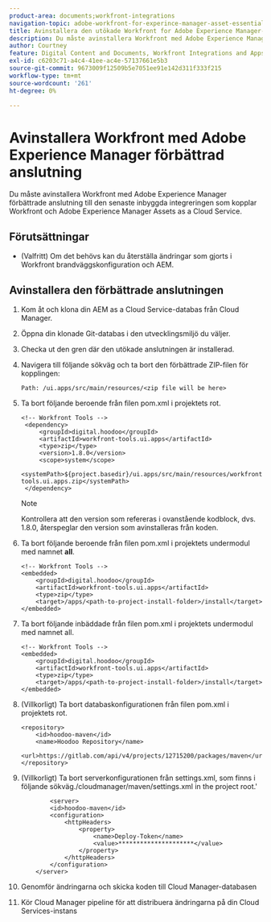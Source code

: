```yaml
---
product-area: documents;workfront-integrations
navigation-topic: adobe-workfront-for-experince-manager-asset-essentials
title: Avinstallera den utökade Workfront for Adobe Experience Manager-anslutningen
description: Du måste avinstallera Workfront med Adobe Experience Manager förbättrade anslutning till den senaste inbyggda integreringen som kopplar Workfront och Adobe Experience Manager Assets as a Cloud Service.
author: Courtney
feature: Digital Content and Documents, Workfront Integrations and Apps
exl-id: c6203c71-a4c4-41ee-ac4e-57137661e5b3
source-git-commit: 9673009f12509b5e7051ee91e142d311f333f215
workflow-type: tm+mt
source-wordcount: '261'
ht-degree: 0%

---
```


# Avinstallera Workfront med Adobe Experience Manager förbättrad anslutning

Du måste avinstallera Workfront med Adobe Experience Manager förbättrade anslutning till den senaste inbyggda integreringen som kopplar Workfront och Adobe Experience Manager Assets as a Cloud Service.

## Förutsättningar

* (Valfritt) Om det behövs kan du återställa ändringar som gjorts i Workfront brandväggskonfiguration och AEM.

## Avinstallera den förbättrade anslutningen

1. Kom åt och klona din AEM as a Cloud Service-databas från Cloud Manager.

1. Öppna din klonade Git-databas i den utvecklingsmiljö du väljer.

1. Checka ut den gren där den utökade anslutningen är installerad.

1. Navigera till följande sökväg och ta bort den förbättrade ZIP-filen för kopplingen:

   `Path: /ui.apps/src/main/resources/<zip file will be here>`

1. Ta bort följande beroende från filen pom.xml i projektets rot.

   ```
   <!-- Workfront Tools -->
    <dependency>
        <groupId>digital.hoodoo</groupId>
        <artifactId>workfront-tools.ui.apps</artifactId>
        <type>zip</type>
        <version>1.8.0</version>
        <scope>system</scope>
        <systemPath>${project.basedir}/ui.apps/src/main/resources/workfront-tools.ui.apps.zip</systemPath>
    </dependency>
   ```

   >[!NOTE]
   >
   >Kontrollera att den version som refereras i ovanstående kodblock, dvs. 1.8.0, återspeglar den version som avinstalleras från koden.

1. Ta bort följande beroende från filen pom.xml i projektets undermodul med namnet **all**.

   ```
   <!-- Workfront Tools -->
   <embedded>
       <groupId>digital.hoodoo</groupId>
       <artifactId>workfront-tools.ui.apps</artifactId>
       <type>zip</type>
       <target>/apps/<path-to-project-install-folder>/install</target>
   </embedded>
   ```

1. Ta bort följande inbäddade från filen pom.xml i projektets undermodul med namnet all.

   ```
   <!-- Workfront Tools -->
   <embedded>
       <groupId>digital.hoodoo</groupId>
       <artifactId>workfront-tools.ui.apps</artifactId>
       <type>zip</type>
       <target>/apps/<path-to-project-install-folder>/install</target>
   </embedded>
   ```

1. (Villkorligt) Ta bort databaskonfigurationen från filen pom.xml i projektets rot.


   ```
   <repository>
       <id>hoodoo-maven</id>
       <name>Hoodoo Repository</name>
       <url>https://gitlab.com/api/v4/projects/12715200/packages/maven</url>
   </repository>
   ```

1. (Villkorligt) Ta bort serverkonfigurationen från settings.xml, som finns i följande sökväg./cloudmanager/maven/settings.xml in the project root.&#39;

   ```
           <server>
           <id>hoodoo-maven</id>
           <configuration>
               <httpHeaders>
                   <property>
                       <name>Deploy-Token</name>
                       <value>*********************</value>
                   </property>
               </httpHeaders>
           </configuration>
       </server>
   ```

1. Genomför ändringarna och skicka koden till Cloud Manager-databasen

1. Kör Cloud Manager pipeline för att distribuera ändringarna på din Cloud Services-instans
